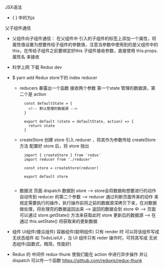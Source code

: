 JSX语法
- { } 中的为js

父子组件通信
- 父组件向子组件通信：
  在父组件中 引入的子组件的标签上添加一个属性，将属性值设置为想要传给子组件的参数值，注意当参数中使用到的是父组件中的this，在传给子组件之前要绑定好this
  子组件接收参数，直接使用 this.props.属性名 来接收

- 科学上网 下载 Redux dev

- $ yarn add Redux
  store下的 index reducer

  - reducers 暴露出一个函数 接收两个参数
    第一个state 管理的数据源，第二个是 action
    ```
      const defaultState = {
        <!-- 默认管理的数据源 -->
      }

      export default (state = defaultState, action) => {
        return state
      }

    ```

  - createStore 创建 store
    引入 reducer ，将其作为参数传给 createStore 方法
    配置好 store 后，将 store 抛出
    ```
      import { createStore } from 'redux'
      import reducer from './reducer'

      const store = createStore(reducer)

      export default store
      
    ```

  - 数据流
    页面 dispatch 数据到 store 
    --> store会将数据和想要进行的动作自动传到 reducer 的第二个参数 
    --> reducer 通过判断页面传来的动作 来规定需要执行的操作，执行操作前将之前的数据源深拷贝下来，在对数据做处理，将处理完的数据返回出来 --> 返回的数据会到 store 中 
    --> 页面可以通过 store.getState() 方法来获取此时 store 更新后的数据源
    --> 在通过 this.setState() 将获取来的更新数据

- 组件
  UI组件(傻瓜组件) 容器组件(聪明组件)
  只有 render 时 可以将该组件写成无状态组件 如 TodoListUI ，当 UI 组件只有
  reder 操作时，可将其写成 无状态组件(函数式，精简，性能好)

-  Redux 的 中间件
  redux-thunk 使我们能在 action 中进行异步操作 并让dispatch 可以传一个函数
  https://github.com/reduxjs/redux-thunk



